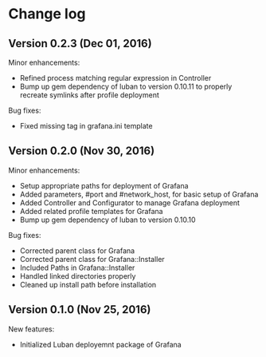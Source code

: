 # Change log

## Version 0.2.3 (Dec 01, 2016)

Minor enhancements:
  * Refined process matching regular expression in Controller
  * Bump up gem dependency of luban to version 0.10.11 to properly recreate symlinks after profile deployment

Bug fixes:
  * Fixed missing tag in grafana.ini template

## Version 0.2.0 (Nov 30, 2016)

Minor enhancements:
  * Setup appropriate paths for deployment of Grafana
  * Added parameters, #port and #network_host, for basic setup of Grafana
  * Added Controller and Configurator to manage Grafana deployment
  * Added related profile templates for Grafana
  * Bump up gem dependency of luban to version 0.10.10

Bug fixes:
  * Corrected parent class for Grafana
  * Corrected parent class for Grafana::Installer
  * Included Paths in Grafana::Installer
  * Handled linked directories properly
  * Cleaned up install path before installation

## Version 0.1.0 (Nov 25, 2016)

New features:
  * Initialized Luban deployemnt package of Grafana
